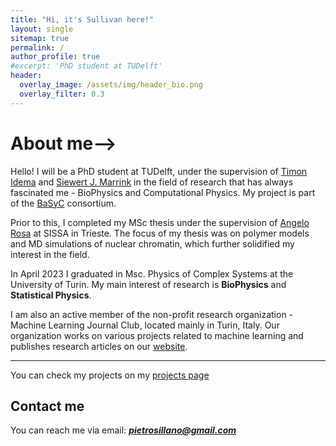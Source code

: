 ```yaml
---
title: "Hi, it's Sullivan here!"
layout: single
sitemap: true
permalink: /
author_profile: true
#excerpt: 'PhD student at TUDelft'
header:
  overlay_image: /assets/img/header_bio.png
  overlay_filter: 0.3
---
```



# About me-->

Hello! I will be a PhD student at TUDelft, under the supervision of [Timon Idema](https://idemalab.tudelft.nl/idema.html) and [Siewert J. Marrink](https://www.rug.nl/staff/s.j.marrink/) in the field of research that has always fascinated me - BioPhysics and Computational Physics. My project is part of the [BaSyC](https://www.basyc.nl/) consortium. 


Prior to this, I completed my MSc thesis under the supervision of [Angelo Rosa](https://sites.google.com/site/angelosissa/home) at SISSA in Trieste. The focus of my thesis was on polymer models and MD simulations of nuclear chromatin, which further solidified my interest in the field.


In April 2023 I graduated in Msc. Physics of Complex Systems at the University of Turin.
My main interest of research is **BioPhysics** and **Statistical Physics**.



I am also an active member of the non-profit research organization - Machine Learning Journal Club, located mainly in Turin, Italy. Our organization works on various projects related to machine learning and publishes research articles on our [website](https://www.mljc.it/).
 
---

<!--*As a problem-solving enthusiast, I have always been interested in meet new technical challenges, where I can learn some new things and feed my curiosity.  
As an Physics student, I love to put forward my technical and analytical skills, tackle original problems and learn every day.*

----->

You can check my projects on my [projects page](https://pietro-sillano.github.io/projects/)



## Contact me

<!--For any inquiries,--> 
You can reach me via email: **_[pietrosillano@gmail.com](mailto:pietrosillano@gmail.com)_**